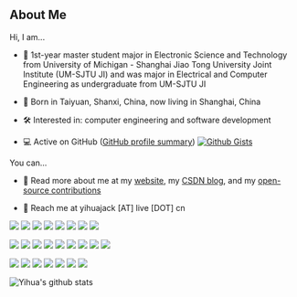 ## About Me

Hi, I am...

- :school: 1st-year master student major in Electronic Science and Technology from University of Michigan - Shanghai Jiao Tong University Joint Institute (UM-SJTU JI) and was major in Electrical and Computer Engineering as undergraduate from UM-SJTU JI
- :city_sunrise: Born in Taiyuan, Shanxi, China, now living in Shanghai, China

- :hammer_and_wrench: Interested in: computer engineering and software development

- :computer: Active on GitHub ([GitHub profile summary](https://profile-summary-for-github.com/user/yihuajack)) [![Github Gists](https://img.shields.io/github/followers/yihuajack?color=0088ff&logoColor=blue&style=social)](https://gist.github.com/yihuajack)

You can...

- :sparkler: Read more about me at my [website](https://yihuajack.github.io), my [CSDN blog](https://blog.csdn.net/yihuajack), and my [open-source contributions](https://yihuajack.github.io/portfolio) 

- :speech_balloon: Reach me at yihuajack [AT] live [DOT] cn

[![](https://img.shields.io/badge/Windows-11-0078D6?style=flat-square&logo=Windows)](https://www.microsoft.com/en-us/windows/)
[![](https://img.shields.io/badge/Ubuntu-000000?style=flat-square&logo=Ubuntu)](https://ubuntu.com/)
[![](https://img.shields.io/badge/Visual%20Studio%20Code-007ACC?style=flat-square&logo=Visual-Studio-Code)](https://code.visualstudio.com/)
[![](https://img.shields.io/badge/Visual%20Studio-2022-5C2D91?style=flat-square&logo=Visual-Studio)](https://visualstudio.microsoft.com/)
[![](https://img.shields.io/badge/CLion-000000?style=flat-square&logo=CLion)](https://www.jetbrains.com/zh-cn/clion/)
[![](https://img.shields.io/badge/PyCharm-000000?style=flat-square&logo=PyCharm)](https://www.jetbrains.com/zh-cn/pycharm/)
[![](https://img.shields.io/badge/NeoVim-000000?style=flat-square&logo=NeoVim)](https://www.vim.org/)
[![](https://img.shields.io/badge/Windows%20Terminal-4D4D4D?style=flat-square&logo=WindowsTerminal)](https://github.com/microsoft/terminal)

[![](https://img.shields.io/badge/PowerShell-7-5391FE?style=flat-square&logo=PowerShell)](https://github.com/PowerShell/PowerShell/)
[![](https://img.shields.io/badge/C-000000?style=flat-square&logo=C)]()
[![](https://img.shields.io/badge/C++-00599C?style=flat-square&logo=C%2B%2B)](https://www.cplusplus.com/)
[![](https://img.shields.io/badge/Python-3-3776AB?style=flat-square&logo=Python)](https://www.python.org/)
[![](https://img.shields.io/badge/PyTorch-000000?style=flat-square&logo=PyTorch)](https://pytorch.org/)
[![](https://img.shields.io/badge/Wolfram%20Mathematica-13-DD1100?style=flat-square&logo=Wolfram-Mathematica)](https://www.wolfram.com/mathematica/)
[![](https://img.shields.io/badge/LaTeX-008080?style=flat-square&logo=LaTeX)](https://www.latex-project.org/)
[![](https://img.shields.io/badge/SystemVerilog-000000?style=flat-square)](https://ieeexplore.ieee.org/document/8299595)
[![](https://img.shields.io/badge/TypeScript-000000?style=flat-square&logo=TypeScript)](https://www.typescriptlang.org/)

[![](https://img.shields.io/badge/GTK-4-7FE719?style=flat-square&logo=GTK)](https://www.gtk.org/)
[![](https://img.shields.io/badge/Visio-3955A3?style=flat-square&logo=MicrosoftVisio)](https://www.microsoft.com/visio)
[![](https://img.shields.io/badge/Jupyter-000000?style=flat-square&logo=Jupyter)](https://jupyter.org)
[![](https://img.shields.io/badge/SQL%20Server-2019-CC2927?style=flat-square&logo=MicrosoftSQLServer)](https://www.microsoft.com/en-us/sql-server)
[![](https://img.shields.io/badge/Overleaf-000000?style=flat-square&logo=Overleaf)](https://www.overeleaf.com)
[![](https://img.shields.io/badge/Hexo-000000?style=flat-square&logo=Hexo)](https://hexo.io)
[![](https://img.shields.io/badge/Gatsby-663399?style=flat-square&logo=Gatsby)](https://www.gatsbyjs.com)

![Yihua's github stats](https://github-readme-stats.vercel.app/api?username=yihuajack&count_private=true&show_icons=true&theme=tokyonight)
